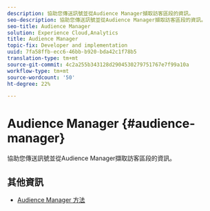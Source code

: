 ```yaml
---
description: 協助您傳送訊號並從Audience Manager擷取訪客區段的資訊。
seo-description: 協助您傳送訊號並從Audience Manager擷取訪客區段的資訊。
seo-title: Audience Manager
solution: Experience Cloud,Analytics
title: Audience Manager
topic-fix: Developer and implementation
uuid: 7fa58ffb-ecc6-46bb-b920-bda42c1f78b5
translation-type: tm+mt
source-git-commit: 4c2a255b343128d2904530279751767e7f99a10a
workflow-type: tm+mt
source-wordcount: '50'
ht-degree: 22%

---
```



# Audience Manager {#audience-manager}

協助您傳送訊號並從Audience Manager擷取訪客區段的資訊。

## 其他資訊

+ [Audience Manager 方法](/help/universal-windows/audiencemgmt/audience-manager-methods.md)